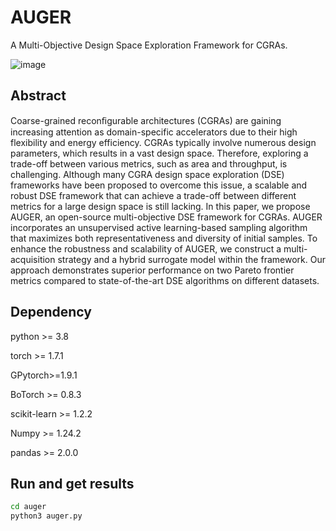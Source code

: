 # AUGER
A Multi-Objective Design Space Exploration Framework for CGRAs.

![image](https://anonymous.4open.science/r/auger-8575/auger.png)

## Abstract
Coarse-grained reconﬁgurable architectures (CGRAs) are gaining increasing attention as domain-specific accelerators due to their high flexibility and energy efficiency. CGRAs typically involve numerous design parameters, which results in a vast design space. Therefore, exploring a trade-off between various metrics, such as area and throughput, is challenging. Although many CGRA design space exploration (DSE) frameworks have been proposed to overcome this issue, a scalable and robust DSE framework that can achieve a trade-off between different metrics for a large design space is still lacking. In this paper, we propose AUGER, an open-source multi-objective DSE framework for CGRAs. AUGER incorporates an unsupervised active learning-based sampling algorithm that maximizes both representativeness and diversity of initial samples. To enhance the robustness and scalability of AUGER, we construct a multi-acquisition strategy and a hybrid surrogate model within the framework. Our approach demonstrates superior performance on two Pareto frontier metrics compared to state-of-the-art DSE algorithms on different datasets.

## Dependency
python >= 3.8

torch >= 1.7.1

GPytorch>=1.9.1

BoTorch >= 0.8.3

scikit-learn >= 1.2.2

Numpy >= 1.24.2

pandas >= 2.0.0

## Run and get results
```bash
cd auger
python3 auger.py
```
